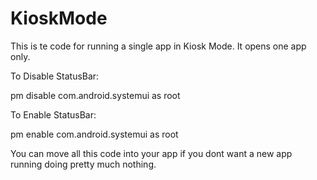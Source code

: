 KioskMode
=========

This is te code for running a single app in Kiosk Mode. It opens one app only.

To Disable StatusBar:

pm disable com.android.systemui as root

To Enable StatusBar:

pm enable com.android.systemui as root


You can move all this code into your app if you dont want a new app running doing pretty much nothing. 
